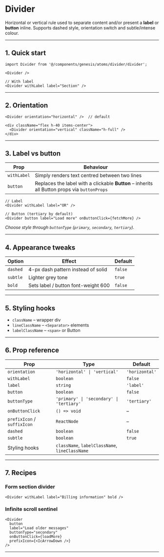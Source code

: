 # Divider

Horizontal or vertical rule used to separate content and/or present a **label** or **button** inline. Supports dashed style, orientation switch and subtle/intense colour.

---

## 1. Quick start

```tsx
import Divider from '@/components/genesis/atoms/divider/divider';

<Divider />

// With label
<Divider withLabel label="Section" />
```

---

## 2. Orientation

```tsx
<Divider orientation="horizontal" />  // default

<div className="flex h-40 items-center">
  <Divider orientation="vertical" className="h-full" />
</div>
```

---

## 3. Label vs button

| Prop | Behaviour |
|------|-----------|
| `withLabel` | Simply renders text centred between two lines |
| `button`    | Replaces the label with a clickable **Button** – inherits all Button props via `buttonProps` |

```tsx
// Label
<Divider withLabel label="OR" />

// Button (tertiary by default)
<Divider button label="Load more" onButtonClick={fetchMore} />
```

*Choose style through `buttonType` (`primary`, `secondary`, `tertiary`).*

---

## 4. Appearance tweaks

Option | Effect | Default
------ | ------ | -------
`dashed` | 4-px dash pattern instead of solid | `false`
`subtle` | Lighter grey tone | `true`
`bold`   | Sets label / button font-weight 600 | `false`

---

## 5. Styling hooks

* `className` – wrapper div
* `lineClassName` – `<Separator>` elements
* `labelClassName` – `<span>` or Button

---

## 6. Prop reference

| Prop | Type | Default |
|------|------|---------|
| `orientation` | `'horizontal' \| 'vertical'` | `'horizontal'` |
| `withLabel` | `boolean` | `false` |
| `label` | `string` | `'label'` |
| `button` | `boolean` | `false` |
| `buttonType` | `'primary' \| 'secondary' \| 'tertiary'` | `'tertiary'` |
| `onButtonClick` | `() => void` | – |
| `prefixIcon` / `suffixIcon` | `ReactNode` | – |
| `dashed` | `boolean` | `false` |
| `subtle` | `boolean` | `true` |
| Styling hooks | `className`, `labelClassName`, `lineClassName` |

---

## 7. Recipes

### Form section divider

```tsx
<Divider withLabel label="Billing information" bold />
```

### Infinite scroll sentinel

```tsx
<Divider
  button
  label="Load older messages"
  buttonType="secondary"
  onButtonClick={loadMore}
  prefixIcon={<IcArrowDown />}
/>
```

---